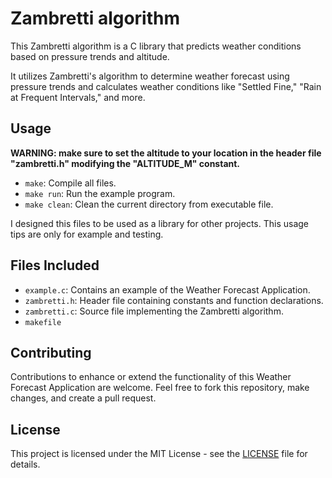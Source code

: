 # Zambretti algorithm

This Zambretti algorithm is a C library that predicts weather conditions based on pressure trends and altitude. 

It utilizes Zambretti's algorithm to determine weather forecast using pressure trends and calculates weather conditions like "Settled Fine," "Rain at Frequent Intervals," and more.

## Usage

**WARNING: make sure to set the altitude to your location in the header file "zambretti.h" modifying the "ALTITUDE_M" constant.**

- `make`: Compile all files.
- `make run`: Run the example program.
- `make clean`: Clean the current directory from executable file.

I designed this files to be used as a library for other projects. 
This usage tips are only for example and testing.

## Files Included

- `example.c`: Contains an example of the Weather Forecast Application.
- `zambretti.h`: Header file containing constants and function declarations.
- `zambretti.c`: Source file implementing the Zambretti algorithm.
- `makefile`

## Contributing

Contributions to enhance or extend the functionality of this Weather Forecast Application are welcome. Feel free to fork this repository, make changes, and create a pull request.

## License

This project is licensed under the MIT License - see the [LICENSE](LICENSE) file for details.

